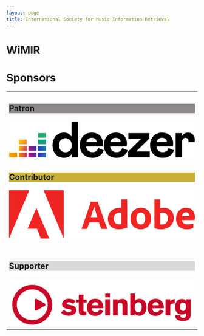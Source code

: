 ```yaml
---
layout: page
title: International Society for Music Information Retrieval
---
```

# WiMIR

<h1>Sponsors</h1>
<table class="customtable">
    <tr>
        <td class="teamsection" colspan="4">
            <h2 class="sponsorhead" style="background-color:#8f8a8a;">Patron</h2>
        </td>
    </tr>
    <tr>
        <td class="teamsection">
            <a href="https://deezer.com" target="_blank"><img src="../assets/sponsors/deezer_logo.png" alt="Avatar" class="platinum-wrapper"></a>
        </td>
    </tr>
    <tr>
        <td class="teamsection" colspan="4">
            <h2 class="sponsorhead" style="background-color:#c8b037;">Contributor</h2>
        </td>
    </tr>
    <tr>
        <td class="teamsection">
            <a href="https://www.adobe.com" target="_blank"><img src="../assets/sponsors/Adobe-logo.png" alt="Avatar" class="gold-wrapper"></a>
        </td>
    </tr>
    <tr>
       <td>&nbsp;</td>
    </tr>
    <tr>
        <td class="teamsection" colspan="4">
            <h2 class="sponsorhead" style="background-color:#d9d9d9;">Supporter</h2>
        </td>
    </tr>
    <tr>
        <td class="teamsection">
            <a href="https://www.steinberg.net/" target="_blank"><img src="../assets/sponsors/Steinberg-logo.png" alt="Avatar" class="silver-wrapper"></a>
        </td>
    </tr>
</table>
<br><br>
